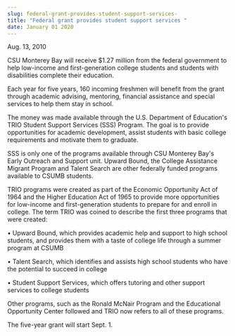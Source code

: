 ```yaml
---
slug: federal-grant-provides-student-support-services-
title: "Federal grant provides student support services "
date: January 01 2020
---
```


 
<p>Aug. 13, 2010</p>
<p>
  CSU Monterey Bay will receive $1.27 million from the federal government to
  help low-income and first-generation college students and students with
  disabilities complete their education.
</p>
<p>
  Each year for five years, 160 incoming freshmen will benefit from the grant
  through academic advising, mentoring, financial assistance and special
  services to help them stay in school.
</p>
<p>
  The money was made available through the U.S. Department of Education's TRIO
  Student Support Services (SSS) Program. The goal is to provide opportunities
  for academic development, assist students with basic college requirements and
  motivate them to graduate.
</p>
<p>
  SSS is only one of the programs available through CSU Monterey Bay's Early
  Outreach and Support unit. Upward Bound, the College Assistance Migrant
  Program and Talent Search are other federally funded programs available to
  CSUMB students.
</p>
<p>
  TRIO programs were created as part of the Economic Opportunity Act of 1964 and
  the Higher Education Act of 1965 to provide more opportunities for low-income
  and first-generation students to prepare for and enroll in college. The term
  TRIO was coined to describe the first three programs that were created:
</p>
<p>
  • Upward Bound, which provides academic help and support to high school
  students, and provides them with a taste of college life through a summer
  program at CSUMB
</p>
<p>
  • Talent Search, which identifies and assists high school students who have
  the potential to succeed in college
</p>
<p>
  • Student Support Services, which offers tutoring and other support services
  to college students
</p>
<p>
  Other programs, such as the Ronald McNair Program and the Educational
  Opportunity Center followed and TRIO now refers to all of these programs.
</p>
<p>The five-year grant will start Sept. 1.</p>
<p></p>
 
